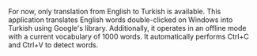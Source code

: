 For now, only translation from English to Turkish is available.
This application translates English words double-clicked on Windows into Turkish using Google's library. Additionally, it operates in an offline mode with a current vocabulary of 1000 words. It automatically performs Ctrl+C and Ctrl+V to detect words.
